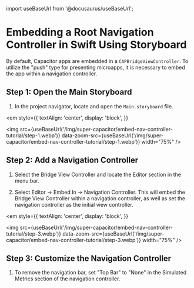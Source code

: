 import useBaseUrl from '@docusaurus/useBaseUrl';

# Embedding a Root Navigation Controller in Swift Using Storyboard

By default, Capacitor apps are embedded in a `CAPBridgeViewController`. To utilize the "push" type for presenting microapps, it is necessary to embed the app within a navigation controller.

## Step 1: Open the Main Storyboard

1. In the project navigator, locate and open the `Main.storyboard` file.

<em
  style={{
    textAlign: 'center',
    display: 'block',
  }}
>
  <img
    src={useBaseUrl('/img/super-capacitor/embed-nav-controller-tutorial/step-1.webp')}
    data-zoom-src={useBaseUrl('/img/super-capacitor/embed-nav-controller-tutorial/step-1.webp')}
    width="75%"
  />
</em>

## Step 2: Add a Navigation Controller

1. Select the Bridge View Controller and locate the Editor section in the menu bar.

2. Select Editor -> Embed In -> Navigation Controller. This will embed the Bridge View Controller within a navigation controller, as well as set the navigation controller as the initial view controller.

<em
  style={{
    textAlign: 'center',
    display: 'block',
  }}
>
  <img
    src={useBaseUrl('/img/super-capacitor/embed-nav-controller-tutorial/step-3.webp')}
    data-zoom-src={useBaseUrl('/img/super-capacitor/embed-nav-controller-tutorial/step-3.webp')}
    width="75%"
  />
</em>




## Step 3: Customize the Navigation Controller

1. To remove the navigation bar, set "Top Bar" to "None" in the Simulated Metrics section of the navigation controller.
